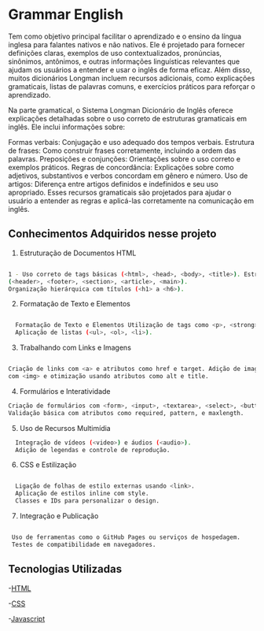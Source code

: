 # Grammar English

Tem como objetivo principal facilitar o aprendizado e o ensino da língua inglesa para falantes nativos e não nativos. Ele é projetado para fornecer definições claras, exemplos de uso contextualizados, pronúncias, sinônimos, antônimos, 
e outras informações linguísticas relevantes que ajudam os usuários a entender e usar o inglês de forma eficaz. Além disso, muitos dicionários Longman incluem recursos adicionais, 
como explicações gramaticais, listas de palavras comuns, e exercícios práticos para reforçar o aprendizado.

Na parte gramatical, o Sistema Longman Dicionário de Inglês oferece explicações detalhadas sobre o uso correto de estruturas gramaticais em inglês. Ele inclui informações sobre:

Formas verbais: Conjugação e uso adequado dos tempos verbais.
Estrutura de frases: Como construir frases corretamente, incluindo a ordem das palavras.
Preposições e conjunções: Orientações sobre o uso correto e exemplos práticos.
Regras de concordância: Explicações sobre como adjetivos, substantivos e verbos concordam em gênero e número.
Uso de artigos: Diferença entre artigos definidos e indefinidos e seu uso apropriado.
Esses recursos gramaticais são projetados para ajudar o usuário a entender as regras e aplicá-las corretamente na comunicação em inglês.

## Conhecimentos Adquiridos nesse projeto 

1. Estruturação de Documentos HTML

```bash

1 - Uso correto de tags básicas (<html>, <head>, <body>, <title>). Estruturação de conteúdo com elementos semânticos
(<header>, <footer>, <section>, <article>, <main>).
Organização hierárquica com títulos (<h1> a <h6>).
```

2. Formatação de Texto e Elementos
```bash

  Formatação de Texto e Elementos Utilização de tags como <p>, <strong>, <em>, <span>, <blockquote>.
  Aplicação de listas (<ul>, <ol>, <li>).
```

3. Trabalhando com Links e Imagens
```bash

Criação de links com <a> e atributos como href e target. Adição de imagens
com <img> e otimização usando atributos como alt e title.
```
4. Formulários e Interatividade

```bash
Criação de formulários com <form>, <input>, <textarea>, <select>, <button>.
Validação básica com atributos como required, pattern, e maxlength.
```
5. Uso de Recursos Multimídia

```bash
  Integração de vídeos (<video>) e áudios (<audio>).
  Adição de legendas e controle de reprodução.
```

6. CSS e Estilização

```bash

  Ligação de folhas de estilo externas usando <link>.
  Aplicação de estilos inline com style.
  Classes e IDs para personalizar o design.

```

7. Integração e Publicação

```bash

 Uso de ferramentas como o GitHub Pages ou serviços de hospedagem.
 Testes de compatibilidade em navegadores.

```

## Tecnologias Utilizadas

-[HTML](https://dart.dev/guides](https://developer.mozilla.org/pt-BR/docs/Web/HTML)) 

-[CSS](https://docs.flutter.dev/](https://developer.mozilla.org/pt-BR/docs/Web/CSS)) 

-[Javascript](https://developer.mozilla.org/pt-BR/docs/Web/JavaScript)

